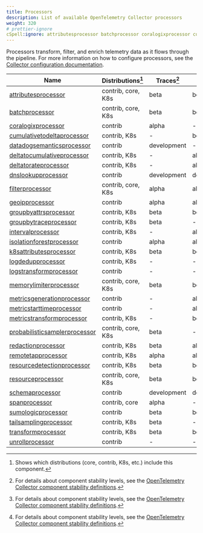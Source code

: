 ```yaml
---
title: Processors
description: List of available OpenTelemetry Collector processors
weight: 320
# prettier-ignore
cSpell:ignore: attributesprocessor batchprocessor coralogixprocessor cumulativetodeltaprocessor datadogsemanticsprocessor deltatocumulativeprocessor deltatorateprocessor dnslookupprocessor filterprocessor geoipprocessor groupbyattrsprocessor groupbytraceprocessor intervalprocessor isolationforestprocessor logdedupprocessor logstransformprocessor memorylimiterprocessor metricsgenerationprocessor metricstarttimeprocessor metricstransformprocessor probabilisticsamplerprocessor redactionprocessor remotetapprocessor resourcedetectionprocessor resourceprocessor sattributesprocessor schemaprocessor spanprocessor sumologicprocessor tailsamplingprocessor transformprocessor unrollprocessor xprocessor
---
```


Processors transform, filter, and enrich telemetry data as it flows through the
pipeline. For more information on how to configure processors, see the
[Collector configuration documentation](/docs/collector/configuration/#processors).

<!-- BEGIN GENERATED: processor-table -->

| Name                                                                                                                                                 | Distributions[^1]  | Traces[^2]  | Metrics[^2] | Logs[^2]    |
| ---------------------------------------------------------------------------------------------------------------------------------------------------- | ------------------ | ----------- | ----------- | ----------- |
| [attributesprocessor](https://github.com/open-telemetry/opentelemetry-collector-contrib/tree/main/processor/attributesprocessor)                     | contrib, core, K8s | beta        | beta        | beta        |
| [batchprocessor](https://github.com/open-telemetry/opentelemetry-collector/tree/main/processor/batchprocessor)                                       | contrib, core, K8s | beta        | beta        | beta        |
| [coralogixprocessor](https://github.com/open-telemetry/opentelemetry-collector-contrib/tree/main/processor/coralogixprocessor)                       | contrib            | alpha       | -           | -           |
| [cumulativetodeltaprocessor](https://github.com/open-telemetry/opentelemetry-collector-contrib/tree/main/processor/cumulativetodeltaprocessor)       | contrib, K8s       | -           | beta        | -           |
| [datadogsemanticsprocessor](https://github.com/open-telemetry/opentelemetry-collector-contrib/tree/main/processor/datadogsemanticsprocessor)         | contrib            | development | -           | -           |
| [deltatocumulativeprocessor](https://github.com/open-telemetry/opentelemetry-collector-contrib/tree/main/processor/deltatocumulativeprocessor)       | contrib, K8s       | -           | alpha       | -           |
| [deltatorateprocessor](https://github.com/open-telemetry/opentelemetry-collector-contrib/tree/main/processor/deltatorateprocessor)                   | contrib, K8s       | -           | alpha       | -           |
| [dnslookupprocessor](https://github.com/open-telemetry/opentelemetry-collector-contrib/tree/main/processor/dnslookupprocessor)                       | contrib            | development | development | development |
| [filterprocessor](https://github.com/open-telemetry/opentelemetry-collector-contrib/tree/main/processor/filterprocessor)                             | contrib, core, K8s | alpha       | alpha       | alpha       |
| [geoipprocessor](https://github.com/open-telemetry/opentelemetry-collector-contrib/tree/main/processor/geoipprocessor)                               | contrib            | alpha       | alpha       | alpha       |
| [groupbyattrsprocessor](https://github.com/open-telemetry/opentelemetry-collector-contrib/tree/main/processor/groupbyattrsprocessor)                 | contrib, K8s       | beta        | beta        | beta        |
| [groupbytraceprocessor](https://github.com/open-telemetry/opentelemetry-collector-contrib/tree/main/processor/groupbytraceprocessor)                 | contrib, K8s       | beta        | -           | -           |
| [intervalprocessor](https://github.com/open-telemetry/opentelemetry-collector-contrib/tree/main/processor/intervalprocessor)                         | contrib, K8s       | -           | alpha       | -           |
| [isolationforestprocessor](https://github.com/open-telemetry/opentelemetry-collector-contrib/tree/main/processor/isolationforestprocessor)           | contrib            | alpha       | alpha       | alpha       |
| [k8sattributesprocessor](https://github.com/open-telemetry/opentelemetry-collector-contrib/tree/main/processor/k8sattributesprocessor)               | contrib, K8s       | beta        | beta        | beta        |
| [logdedupprocessor](https://github.com/open-telemetry/opentelemetry-collector-contrib/tree/main/processor/logdedupprocessor)                         | contrib, K8s       | -           | -           | alpha       |
| [logstransformprocessor](https://github.com/open-telemetry/opentelemetry-collector-contrib/tree/main/processor/logstransformprocessor)               | contrib            | -           | -           | development |
| [memorylimiterprocessor](https://github.com/open-telemetry/opentelemetry-collector/tree/main/processor/memorylimiterprocessor)                       | contrib, core, K8s | beta        | beta        | beta        |
| [metricsgenerationprocessor](https://github.com/open-telemetry/opentelemetry-collector-contrib/tree/main/processor/metricsgenerationprocessor)       | contrib            | -           | alpha       | -           |
| [metricstarttimeprocessor](https://github.com/open-telemetry/opentelemetry-collector-contrib/tree/main/processor/metricstarttimeprocessor)           | contrib            | -           | alpha       | -           |
| [metricstransformprocessor](https://github.com/open-telemetry/opentelemetry-collector-contrib/tree/main/processor/metricstransformprocessor)         | contrib, K8s       | -           | beta        | -           |
| [probabilisticsamplerprocessor](https://github.com/open-telemetry/opentelemetry-collector-contrib/tree/main/processor/probabilisticsamplerprocessor) | contrib, core, K8s | beta        | -           | alpha       |
| [redactionprocessor](https://github.com/open-telemetry/opentelemetry-collector-contrib/tree/main/processor/redactionprocessor)                       | contrib, K8s       | beta        | alpha       | alpha       |
| [remotetapprocessor](https://github.com/open-telemetry/opentelemetry-collector-contrib/tree/main/processor/remotetapprocessor)                       | contrib, K8s       | alpha       | alpha       | alpha       |
| [resourcedetectionprocessor](https://github.com/open-telemetry/opentelemetry-collector-contrib/tree/main/processor/resourcedetectionprocessor)       | contrib, K8s       | beta        | beta        | beta        |
| [resourceprocessor](https://github.com/open-telemetry/opentelemetry-collector-contrib/tree/main/processor/resourceprocessor)                         | contrib, core, K8s | beta        | beta        | beta        |
| [schemaprocessor](https://github.com/open-telemetry/opentelemetry-collector-contrib/tree/main/processor/schemaprocessor)                             | contrib            | development | development | development |
| [spanprocessor](https://github.com/open-telemetry/opentelemetry-collector-contrib/tree/main/processor/spanprocessor)                                 | contrib, core      | alpha       | -           | -           |
| [sumologicprocessor](https://github.com/open-telemetry/opentelemetry-collector-contrib/tree/main/processor/sumologicprocessor)                       | contrib            | beta        | beta        | beta        |
| [tailsamplingprocessor](https://github.com/open-telemetry/opentelemetry-collector-contrib/tree/main/processor/tailsamplingprocessor)                 | contrib, K8s       | beta        | -           | -           |
| [transformprocessor](https://github.com/open-telemetry/opentelemetry-collector-contrib/tree/main/processor/transformprocessor)                       | contrib, K8s       | beta        | beta        | beta        |
| [unrollprocessor](https://github.com/open-telemetry/opentelemetry-collector-contrib/tree/main/processor/unrollprocessor)                             | contrib            | -           | -           | alpha       |

[^1]:
    Shows which distributions (core, contrib, K8s, etc.) include this component.

[^2]:
    For details about component stability levels, see the
    [OpenTelemetry Collector component stability definitions](https://github.com/open-telemetry/opentelemetry-collector/blob/main/docs/component-stability.md).

<!-- END GENERATED: processor-table -->
